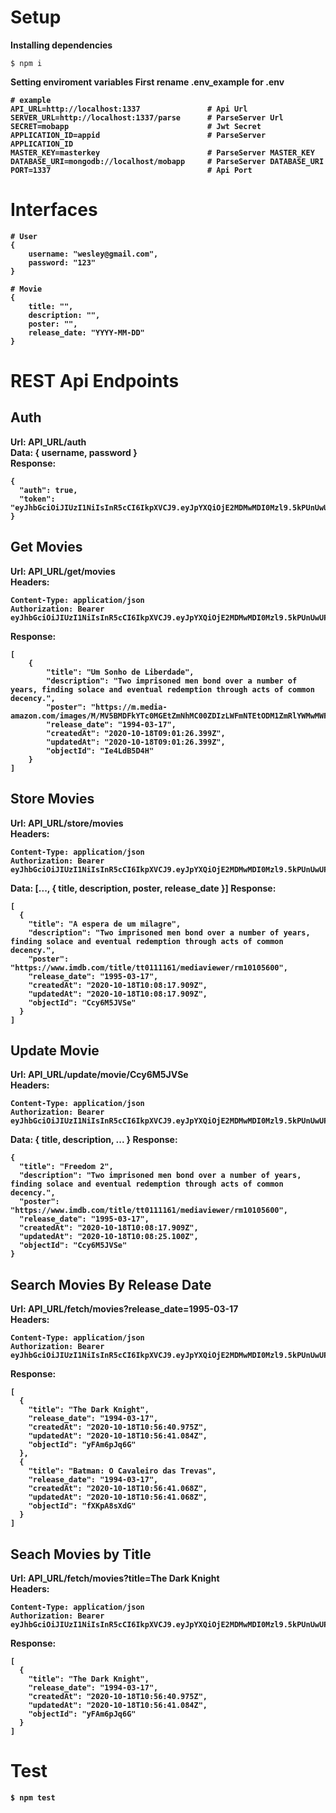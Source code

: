 # Setup
<b>Installing dependencies</b>
```
$ npm i
```

<b>Setting enviroment variables<b>
First rename .env_example for .env
```
# example
API_URL=http://localhost:1337               # Api Url
SERVER_URL=http://localhost:1337/parse      # ParseServer Url
SECRET=mobapp                               # Jwt Secret
APPLICATION_ID=appid                        # ParseServer APPLICATION_ID
MASTER_KEY=masterkey                        # ParseServer MASTER_KEY
DATABASE_URI=mongodb://localhost/mobapp     # ParseServer DATABASE_URI
PORT=1337                                   # Api Port
```

# Interfaces
```
# User
{
    username: "wesley@gmail.com",
    password: "123"
}

# Movie
{
    title: "",
    description: "",
    poster: "",
    release_date: "YYYY-MM-DD"
}
```

# REST Api Endpoints

## Auth
Url: API_URL/auth <br/>
Data: { username, password } <br/>
Response:
```
{
  "auth": true,
  "token": "eyJhbGciOiJIUzI1NiIsInR5cCI6IkpXVCJ9.eyJpYXQiOjE2MDMwMDI0Mzl9.5kPUnUwUPlpxiUs9CZRKWka7Vwa0kUg8yq98Oe7ilH8"
}
```

## Get Movies
Url: API_URL/get/movies <br/>
Headers:
```
Content-Type: application/json
Authorization: Bearer eyJhbGciOiJIUzI1NiIsInR5cCI6IkpXVCJ9.eyJpYXQiOjE2MDMwMDI0Mzl9.5kPUnUwUPlpxiUs9CZRKWka7Vwa0kUg8yq98Oe7ilH8
```
Response:
```
[
    {
        "title": "Um Sonho de Liberdade",
        "description": "Two imprisoned men bond over a number of years, finding solace and eventual redemption through acts of common decency.",
        "poster": "https://m.media-amazon.com/images/M/MV5BMDFkYTc0MGEtZmNhMC00ZDIzLWFmNTEtODM1ZmRlYWMwMWFmXkEyXkFqcGdeQXVyMTMxODk2OTU@._V1_UX182_CR0,0,182,268_AL_.jpg",
        "release_date": "1994-03-17",
        "createdAt": "2020-10-18T09:01:26.399Z",
        "updatedAt": "2020-10-18T09:01:26.399Z",
        "objectId": "Ie4LdB5D4H"
    }
]
```

## Store Movies
Url: API_URL/store/movies <br/>
Headers:
```
Content-Type: application/json
Authorization: Bearer eyJhbGciOiJIUzI1NiIsInR5cCI6IkpXVCJ9.eyJpYXQiOjE2MDMwMDI0Mzl9.5kPUnUwUPlpxiUs9CZRKWka7Vwa0kUg8yq98Oe7ilH8
```
Data: [..., { title, description, poster, release_date }]
Response:
```
[
  {
    "title": "A espera de um milagre",
    "description": "Two imprisoned men bond over a number of years, finding solace and eventual redemption through acts of common decency.",
    "poster": "https://www.imdb.com/title/tt0111161/mediaviewer/rm10105600",
    "release_date": "1995-03-17",
    "createdAt": "2020-10-18T10:08:17.909Z",
    "updatedAt": "2020-10-18T10:08:17.909Z",
    "objectId": "Ccy6M5JVSe"
  }
]
```

## Update Movie
Url: API_URL/update/movie/Ccy6M5JVSe <br/>
Headers:
```
Content-Type: application/json
Authorization: Bearer eyJhbGciOiJIUzI1NiIsInR5cCI6IkpXVCJ9.eyJpYXQiOjE2MDMwMDI0Mzl9.5kPUnUwUPlpxiUs9CZRKWka7Vwa0kUg8yq98Oe7ilH8
```
Data: { title, description, ... }
Response:
```
{
  "title": "Freedom 2",
  "description": "Two imprisoned men bond over a number of years, finding solace and eventual redemption through acts of common decency.",
  "poster": "https://www.imdb.com/title/tt0111161/mediaviewer/rm10105600",
  "release_date": "1995-03-17",
  "createdAt": "2020-10-18T10:08:17.909Z",
  "updatedAt": "2020-10-18T10:08:25.100Z",
  "objectId": "Ccy6M5JVSe"
}
```

## Search Movies By Release Date
Url: API_URL/fetch/movies?release_date=1995-03-17 <br/>
Headers:
```
Content-Type: application/json
Authorization: Bearer eyJhbGciOiJIUzI1NiIsInR5cCI6IkpXVCJ9.eyJpYXQiOjE2MDMwMDI0Mzl9.5kPUnUwUPlpxiUs9CZRKWka7Vwa0kUg8yq98Oe7ilH8
```
Response:
```
[
  {
    "title": "The Dark Knight",
    "release_date": "1994-03-17",
    "createdAt": "2020-10-18T10:56:40.975Z",
    "updatedAt": "2020-10-18T10:56:41.084Z",
    "objectId": "yFAm6pJq6G"
  },
  {
    "title": "Batman: O Cavaleiro das Trevas",
    "release_date": "1994-03-17",
    "createdAt": "2020-10-18T10:56:41.068Z",
    "updatedAt": "2020-10-18T10:56:41.068Z",
    "objectId": "fXKpA8sXdG"
  }
]
```

## Seach Movies by Title
Url: API_URL/fetch/movies?title=The Dark Knight <br/>
Headers:
```
Content-Type: application/json
Authorization: Bearer eyJhbGciOiJIUzI1NiIsInR5cCI6IkpXVCJ9.eyJpYXQiOjE2MDMwMDI0Mzl9.5kPUnUwUPlpxiUs9CZRKWka7Vwa0kUg8yq98Oe7ilH8
```
Response:
```
[
  {
    "title": "The Dark Knight",
    "release_date": "1994-03-17",
    "createdAt": "2020-10-18T10:56:40.975Z",
    "updatedAt": "2020-10-18T10:56:41.084Z",
    "objectId": "yFAm6pJq6G"
  }
]
```

# Test
```
$ npm test
```